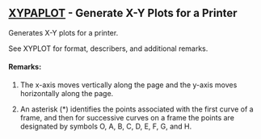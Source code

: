 ## [XYPAPLOT](https://help.hexagonmi.com/bundle/MSC_Nastran_2022.4/page/Nastran_Combined_Book/qrg/casecontrol4c/TOC.XYPAPLOT.xhtml) - Generate X-Y Plots for a Printer

Generates X-Y plots for a printer.

See  XYPLOT  for format, describers, and additional remarks.

#### Remarks:

1. The x-axis moves vertically along the page and the y-axis moves horizontally along the page.

2. An asterisk (*) identifies the points associated with the first curve of a frame, and then for successive curves on a frame the points are designated by symbols O, A, B, C, D, E, F, G, and H.

